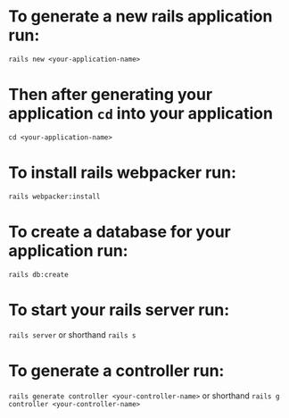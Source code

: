 # To generate a new rails application run:

`rails new <your-application-name>`

# Then after generating your application `cd` into your application

`cd <your-application-name>`

# To install rails webpacker run:

`rails webpacker:install`

# To create a database for your application run:

`rails db:create`

# To start your rails server run:

`rails server` or shorthand `rails s`

# To generate a controller run:

`rails generate controller <your-controller-name>` or shorthand `rails g controller <your-controller-name>`
